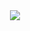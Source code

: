 <div align="center">
      <img src="https://github.com/user-attachments/assets/0a62cd15-3052-4e45-b478-44f601a401db">
</div>

